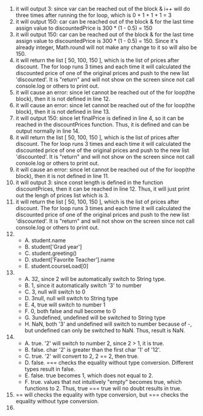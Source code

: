 1. it will output 3: since var can be reached out of the block & i++ will do three times after running the for loop, which is 0 + 1 + 1 + 1 = 3
2. it will output 150: car can be reached out of the block & for the last time assign value to discountedPrice is 300 * (1 - 0.5) = 150
3. it will output 150: car can be reached out of the block & for the last time assign value to discountedPrice is 300 * (1 - 0.5) = 150. Since it's already integer, Math.round will not make any change to it so will also be 150.
4. it will return the list [ 50, 100, 150 ], which is the list of prices after discount. The for loop runs 3 times and each time it will calculated the discounted price of one of the original prices and push to the new list 'discounted'. It is "return" and will not show on the screen since not call console.log or others to print out.
5. it will cause an error: since let cannot be reached out of the for loop(the block), then it is not defined in line 12.
6. it will cause an error: since let cannot be reached out of the for loop(the block), then it is not defined in line 13.
7. it will output 150: since let finalPrice is defined in line 4, so it can be reached in the discountPrices function. Thus, it is defined and can be output normally in line 14.
8. it will return the list [ 50, 100, 150 ], which is the list of prices after discount. The for loop runs 3 times and each time it will calculated the discounted price of one of the original prices and push to the new list 'discounted'. It is "return" and will not show on the screen since not call console.log or others to print out.
9. it will cause an error: since let cannot be reached out of the for loop(the block), then it is not defined in line 11.
10. it will output 3: since const length is defined in the function discountPrices, then it can be reached in line 12. Thus, it will just print out the lengh of prices list which is 3.
11. it will return the list [ 50, 100, 150 ], which is the list of prices after discount. The for loop runs 3 times and each time it will calculated the discounted price of one of the original prices and push to the new list 'discounted'. It is "return" and will not show on the screen since not call console.log or others to print out.
12. * A. student.name
    * B. student['Grad year']
    * C. student.greeting()
    * D. student['Favorite Teacher'].name
    * E. student.courseLoad[0]
13. * A. 32, since 2 will be automatically switch to String type.
    * B. 1, since it automatically switch '3' to number
    * C. 3, null will switch to 0
    * D. 3null, null will switch to String type
    * E. 4, true will switch to number 1
    * F. 0, both false and null become to 0
    * G. 3undefined, undefined will be switched to String type
    * H. NaN, both '3' and undefined will switch to number because of -, but undefined can only be switched to NaN. Thus, result is NaN.
14. * A. true. '2' will switch to number 2, since 2 > 1, it is true.
    * B. false. char '2' is greater than the first char '1' of '12'.
    * C. true. '2' will convert to 2, 2 == 2, then true.
    * D. false. === checks the equality without type conversion. Different types result in false.
    * E. false. true becomes 1, which does not equal to 2.
    * F. true. values that not intuitively "empty" becomes true, which functions to 2. Thus, true === true will no doubt results in true.
15. == will checks the equality with type conversion, but === checks the equality without type conversion.
16. 